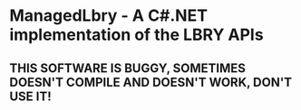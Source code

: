 # ManagedLbry - A C#.NET implementation of the LBRY APIs
## THIS SOFTWARE IS BUGGY, SOMETIMES DOESN'T COMPILE AND DOESN'T WORK, DON'T USE IT!
